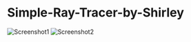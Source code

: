 # Simple-Ray-Tracer-by-Shirley
![Screenshot1](Final_OneWeekend.png)
![Screenshot2](Final_NextWeek.png)
